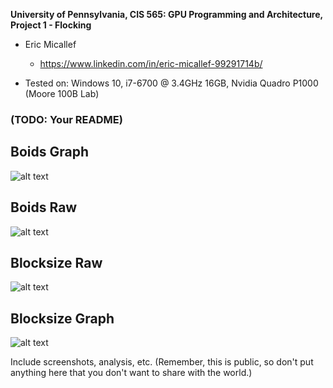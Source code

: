 **University of Pennsylvania, CIS 565: GPU Programming and Architecture,
Project 1 - Flocking**

* Eric Micallef
  * https://www.linkedin.com/in/eric-micallef-99291714b/
  
* Tested on: Windows 10, i7-6700 @ 3.4GHz 16GB, Nvidia Quadro P1000 (Moore 100B Lab)


### (TODO: Your README)

## Boids Graph


![alt text](https://raw.github.com/micallef25/Project1-CUDA-Flocking/master/images/boids.PNG)

## Boids Raw

![alt text](https://raw.github.com/micallef25/Project1-CUDA-Flocking/master/images/boidsraw.PNG)

## Blocksize Raw

![alt text](https://raw.github.com/micallef25/Project1-CUDA-Flocking/master/images/blocks_raw.PNG)

## Blocksize Graph

![alt text](https://raw.github.com/micallef25/Project1-CUDA-Flocking/master/images/blocksize.PNG)



Include screenshots, analysis, etc. (Remember, this is public, so don't put
anything here that you don't want to share with the world.)
